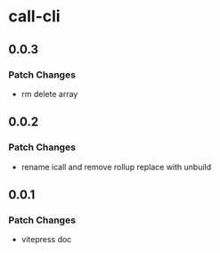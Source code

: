 # call-cli

## 0.0.3

### Patch Changes

- rm delete array

## 0.0.2

### Patch Changes

- rename icall and remove rollup replace with unbuild

## 0.0.1

### Patch Changes

- vitepress doc
